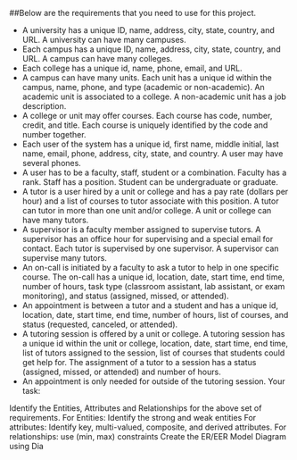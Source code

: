 ##Below are the requirements that you need to use for this project.

- A university has a unique ID, name, address, city, state, country, and URL. A university can have many campuses.
- Each campus has a unique ID, name, address, city, state, country, and URL. A campus can have many colleges.
- Each college has a unique id, name, phone, email, and URL.
- A campus can have many units. Each unit has a unique id within the campus, name, phone, and type (academic or non-academic). An academic unit is associated to a college. A non-academic unit has a job description.
- A college or unit may offer courses. Each course has code, number, credit, and title. Each course is uniquely identified by the code and number together.
- Each user of the system has a unique id, first name, middle initial, last name, email, phone, address, city, state, and country. A user may have several phones.
- A user has to be a faculty, staff, student or a combination. Faculty has a rank. Staff has a position. Student can be undergraduate or graduate.
- A tutor is a user hired by a unit or college and has a pay rate (dollars per hour) and a list of courses to tutor associate with this position. A tutor can tutor in more than one unit and/or college. A unit or college can have many tutors.
- A supervisor is a faculty member assigned to supervise tutors. A supervisor has an office hour for supervising and a special email for contact. Each tutor is supervised by one supervisor. A supervisor can supervise many tutors.
- An on-call is initiated by a faculty to ask a tutor to help in one specific course. The on-call has a unique id, location, date, start time, end time, number of hours, task type (classroom assistant, lab assistant, or exam monitoring), and status (assigned, missed, or attended).
- An appointment is between a tutor and a student and has a unique id, location, date, start time, end time, number of hours, list of courses, and status (requested, canceled, or attended).
- A tutoring session is offered by a unit or college. A tutoring session has a unique id within the unit or college, location, date, start time, end time, list of tutors assigned to the session, list of courses that students could get help for. The assignment of a tutor to a session has a status (assigned, missed, or attended) and number of hours.
- An appointment is only needed for outside of the tutoring session.
 Your task:

Identify the Entities, Attributes and Relationships for the above set of requirements.
For Entities: Identify the strong and weak entities
For attributes: Identify key, multi-valued, composite, and derived attributes.
For relationships: use (min, max) constraints
Create the ER/EER Model Diagram using Dia
